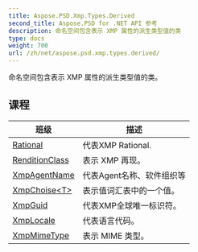 ```yaml
---
title: Aspose.PSD.Xmp.Types.Derived
second_title: Aspose.PSD for .NET API 参考
description: 命名空间包含表示 XMP 属性的派生类型值的类
type: docs
weight: 700
url: /zh/net/aspose.psd.xmp.types.derived/
---
```

命名空间包含表示 XMP 属性的派生类型值的类。

## 课程

| 班级 | 描述 |
| --- | --- |
| [Rational](./rational/) | 代表XMP Rational. |
| [RenditionClass](./renditionclass/) | 表示 XMP 再现。 |
| [XmpAgentName](./xmpagentname/) | 代表Agent名称、软件组织等 |
| [XmpChoise&lt;T&gt;](./xmpchoise-1/) | 表示值词汇表中的一个值。 |
| [XmpGuid](./xmpguid/) | 代表XMP全球唯一标识符。 |
| [XmpLocale](./xmplocale/) | 代表语言代码。 |
| [XmpMimeType](./xmpmimetype/) | 表示 MIME 类型。 |


